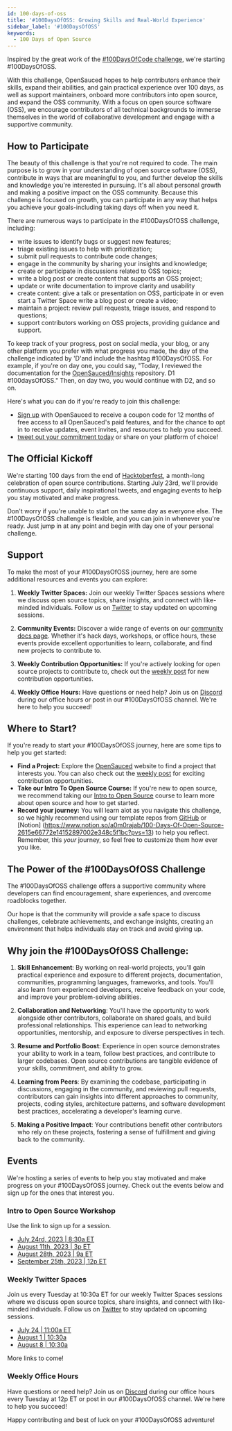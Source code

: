```yaml
---
id: 100-days-of-oss
title: '#100DaysOfOSS: Growing Skills and Real-World Experience'
sidebar_label: '#100DaysOfOSS'
keywords:
  - 100 Days of Open Source
---
```


Inspired by the great work of the [#100DaysOfCode challenge](https://www.100daysofcode.com/), we're starting #100DaysOfOSS. 

With this challenge, OpenSauced hopes to help contributors enhance their skills, expand their abilities, and gain practical experience over 100 days, as well as support maintainers, onboard more contributors into open source, and expand the OSS community. With a focus on open source software (OSS), we encourage contributors of all technical backgrounds to immerse themselves in the world of collaborative development and engage with a supportive community.

## How to Participate
The beauty of this challenge is that you're not required to code. The main purpose is to grow in your understanding of open source software (OSS), contribute in ways that are meaningful to you, and further develop the skills and knowledge you're interested in pursuing. It's all about personal growth and making a positive impact on the OSS community. Because this challenge is focused on growth, you can participate in any way that helps you achieve your goals-including taking days off when you need it.

There are numerous ways to participate in the #100DaysOfOSS challenge, including:

- write issues to identify bugs or suggest new features;
- triage existing issues to help with prioritization;
- submit pull requests to contribute code changes;
- engage in the community by sharing your insights and knowledge;
- create or participate in discussions related to OSS topics;
- write a blog post or create content that supports an OSS project; 
- update or write documentation to improve clarity and usability
- create content: give a talk or presentation on OSS, participate in or even start a Twitter Space write a blog post or create a video;  
- maintain a project: review pull requests, triage issues, and respond to questions;
- support contributors working on OSS projects, providing guidance and support.

To keep track of your progress, post on social media, your blog, or any other platform you prefer with what progress you made, the day of the challenge indicated by 'D'and include the hashtag #100DaysOfOSS. For example, if you're on day one, you could say, "Today, I reviewed the documentation for the [OpenSauced/Insights](https://github.com/open-sauced/insights) repository. D1 #100daysOfOSS." Then, on day two, you would continue with D2, and so on.

Here's what you can do if you're ready to join this challenge:
- [Sign up](https://docs.google.com/forms/d/e/1FAIpQLScoq6ORpkzUg3Cqxd3EeNnMP6HIJ3uemPhSHs8sYZALmbpeVg/viewform?usp=sharing) with OpenSauced to receive a coupon code for 12 months of free access to all OpenSauced's paid features, and for the chance to opt in to receive updates, event invites, and resources to help you succeed.
- [tweet out your commitment today](https://twitter.com/intent/tweet?text=I%27m%20joining%20the%20%23100DaysOfOSS%20challenge%20with%20%40saucedopen%20to%20grow%20my%20skills%2C%20gain%20real-world%20experience%20in%20open%20source%2C%20and%20to%20make%20a%20positive%20impact%20on%20the%20OSS%20Community!) or share on your platform of choice!

## The Official Kickoff
We're starting 100 days from the end of [Hacktoberfest](https://hacktoberfest.com/), a month-long celebration of open source contributions. Starting July 23rd, we'll provide continuous support, daily inspirational tweets, and engaging events to help you stay motivated and make progress. 

Don't worry if you're unable to start on the same day as everyone else. The #100DaysOfOSS challenge is flexible, and you can join in whenever you're ready. Just jump in at any point and begin with day one of your personal challenge. 

## Support
To make the most of your #100DaysOfOSS journey, here are some additional resources and events you can explore:

1. **Weekly Twitter Spaces:** Join our weekly Twitter Spaces sessions where we discuss open source topics, share insights, and connect with like-minded individuals. Follow us on [Twitter](https://twitter.com/saucedopen) to stay updated on upcoming sessions.

2. **Community Events:** Discover a wide range of events on our [community docs page](https://docs.opensauced.pizza/community/welcome-to-the-community). Whether it's hack days, workshops, or office hours, these events provide excellent opportunities to learn, collaborate, and find new projects to contribute to.

3. **Weekly Contribution Opportunities:** If you're actively looking for open source projects to contribute to, check out the [weekly post](https://dev.to/bekahhw/series/23323) for new contribution opportunities.

4. **Weekly Office Hours:** Have questions or need help? Join us on [Discord](https://discord.gg/dXvGd8mz) during our office hours or post in our #100DaysOfOSS channel. We're here to help you succeed!

## Where to Start?
If you're ready to start your #100DaysOfOSS journey, here are some tips to help you get started:
- **Find a Project:** Explore the [OpenSauced](https://opensauced.pizza/) website to find a project that interests you. You can also check out the [weekly post](https://dev.to/bekahhw/series/) for exciting contribution opportunities.
- **Take our Intro To Open Source Course:** If you're new to open source, we recommend taking our [Intro to Open Source](https://github.com/open-sauced/intro) course to learn more about open source and how to get started.
- **Record your journey:** You will learn alot as you navigate this challenge, so we highly recommend using our template repos from [GitHub](https://github.com/open-sauced/100-days-of-oss-template) or [Notion] (https://www.notion.so/a0m0rajab/100-Days-Of-Open-Source-2615e66772e14152897002e348c5f1bc?pvs=13) to help you reflect. Remember, this *your* journey, so feel free to customize them how ever you like.  

## The Power of the #100DaysOfOSS Challenge
The #100DaysOfOSS challenge offers a supportive community where developers can find encouragement, share experiences, and overcome roadblocks together. 

Our hope is that the community will provide a safe space to discuss challenges, celebrate achievements, and exchange insights, creating an environment that helps individuals stay on track and avoid giving up.


## Why join the #100DaysOfOSS Challenge:

1. **Skill Enhancement**: By working on real-world projects, you'll gain practical experience and exposure to different projects, documentation, communities, programming languages, frameworks, and tools. You'll also learn from experienced developers, receive feedback on your code, and improve your problem-solving abilities.

2. **Collaboration and Networking**: You'll have the opportunity to work alongside other contributors, collaborate on shared goals, and build professional relationships. This experience can lead to networking opportunities, mentorship, and exposure to diverse perspectives in tech.

3. **Resume and Portfolio Boost**: Experience in open source demonstrates your ability to work in a team, follow best practices, and contribute to larger codebases. Open source contributions are tangible evidence of your skills, commitment, and ability to grow.

4. **Learning from Peers**: By examining the codebase, participating in discussions, engaging in the community, and reviewing pull requests, contributors can gain insights into different approaches to community, projects, coding styles, architecture patterns, and software development best practices, accelerating a developer's learning curve.

5. **Making a Positive Impact**: Your contributions benefit other contributors who rely on these projects, fostering a sense of fulfillment and giving back to the community.

## Events
We're hosting a series of events to help you stay motivated and make progress on your #100DaysOfOSS journey. Check out the events below and sign up for the ones that interest you.

### Intro to Open Source Workshop
Use the link to sign up for a session.
- [July 24rd, 2023 | 8:30a ET](https://lu.ma/9phdjsbq)
- [August 11th, 2023 | 3p ET](https://lu.ma/hm8xxk6k)
- [August 28th, 2023 | 9a ET](https://lu.ma/2e9ixqx5)
- [September 25th, 2023 | 12p ET](https://lu.ma/6pevzkoq)

### Weekly Twitter Spaces
Join us every Tuesday at 10:30a ET for our weekly Twitter Spaces sessions where we discuss open source topics, share insights, and connect with like-minded individuals. Follow us on [Twitter](https://twitter.com/saucedopen) to stay updated on upcoming sessions.
- [July 24 | 11:00a ET](https://twitter.com/i/spaces/1YpKkggOPBdKj)
- [August 1 | 10:30a](https://twitter.com/i/spaces/1vAxRAAnPErJl)
- [August 8 | 10:30a](https://twitter.com/i/spaces/1gqxvyyvPPnJB)

More links to come!

### Weekly Office Hours
Have questions or need help? Join us on [Discord](https://discord.gg/opensauced) during our office hours every Tuesday at 12p ET or post in our #100DaysOfOSS channel. We're here to help you succeed!

Happy contributing and best of luck on your #100DaysOfOSS adventure! 
